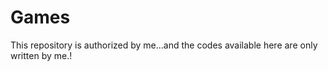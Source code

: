 # Games
This repository is authorized by me...and the codes available here are only written by me.! 
